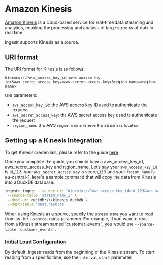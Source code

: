 # Amazon Kinesis

[Amazon Kinesis](https://docs.aws.amazon.com/streams/latest/dev/key-concepts.html) is a
cloud-based service for real-time data streaming and analytics, enabling the processing and analysis of large streams of data in real time.

ingestr supports Kinesis as a source.

## URI format
The URI format for Kinesis is as follows:

```plaintext
kinesis://?aws_access_key_id=<aws-access-key-id>&aws_secret_access_key=<aws-secret-access-key>&region_name=<region-name>
``` 

URI parameters:
- `aws_access_key_id`: the AWS access key ID used to authenticate the request
- `aws_secret_access_key`: the AWS secret access key used to authenticate the request
- `region_name`: the AWS region name where the stream is located



## Setting up a Kinesis Integration
To get Kinesis credentials, please refer to the guide [here](https://dlthub.com/docs/dlt-ecosystem/verified-sources/amazon_kinesis#grab-credentials)

Once you complete the guide, you should have a aws_access_key_id, aws_secret_access_key and region_name. Let's say your `aws_access_key_id` is id_123, your `aws_secret_access_key` is secret_123 and your `region_name` is eu-central-1, here's a sample command that will copy the data from Kinesis into a DuckDB database:

```bash
ingestr ingest --source-uri 'kinesis://?aws_access_key_id=id_123&aws_secret_access_key=secret_123&region_name=eu-central-1' \
 --source-table 'stream_name_1' \
 --dest-uri duckdb:///kinesis.duckdb \
 --dest-table 'dest.results'
```

When using Kinesis as a source, specify the `stream name` you want to read from as the `--source-table` parameter. For example, if you want to read from a Kinesis stream named "customer_events", you would use `--source-table 'customer_events'`.

### Initial Load Configuration
By default, Ingestr reads from the beginning of the Kinesis stream. To start reading from a specific time, use the `interval_start` parameter.


